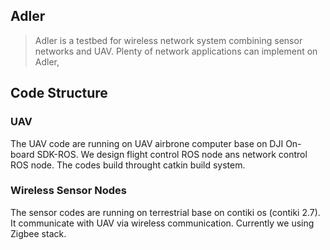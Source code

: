 ## Adler

>Adler is a testbed for wireless network system combining sensor networks and UAV. Plenty of network applications can implement on Adler, 

## Code Structure
### UAV 
The UAV code are running on UAV airbrone computer base on DJI On-board SDK-ROS. We design flight control ROS node ans network control ROS node. The codes build throught catkin build system.

### Wireless Sensor Nodes
The sensor codes are running on terrestrial base on contiki os (contiki 2.7). It communicate with UAV via wireless communication. Currently we using Zigbee stack. 

